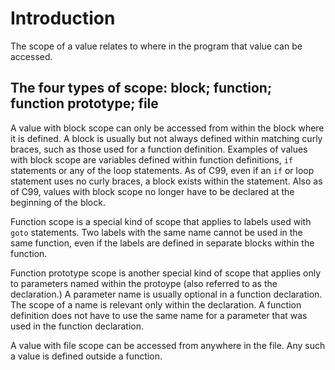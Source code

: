 # Introduction

The scope of a value relates to where in the program that value can be accessed.

## The four types of scope: block; function; function prototype; file

A value with block scope can only be accessed from within the block where it is defined.
A block is usually but not always defined within matching curly braces, such as those used for a function definition.
Examples of values with block scope are variables defined within function definitions, `if` statements or any of the loop statements.
As of C99, even if an `if` or loop statement uses no curly braces, a block exists within the statement.
Also as of C99, values with block scope no longer have to be declared at the beginning of the block.

Function scope is a special kind of scope that applies to labels used with `goto` statements.
Two labels with the same name cannot be used in the same function, even if the labels are defined in separate blocks within the function.

Function prototype scope is another special kind of scope that applies only to parameters named within the protoype (also referred to as the declaration.)
A parameter name is usually optional in a function declaration.
The scope of a name is relevant only within the declaration.
A function definition does not have to use the same name for a parameter that was used in the function declaration.

A value with file scope can be accessed from anywhere in the file.
Any such a value is defined outside a function.
